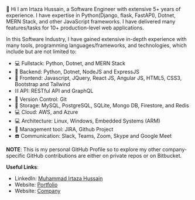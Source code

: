 👋 Hi I am Irtaza Hussain, a Software Engineer with extensive 5+ years of experience. I have expertise in Python(Django, flask, FastAPI), Dotnet, MERN Stack, and other JavaScript frameworks. I have delivered many features/tasks for 10+ production-level web applications.

In this Software Industry, I have gained extensive in-depth experience with many tools, programming languages/frameworks, and technologies, which include but are not limited to:

- 💻 Fullstack: Python, Dotnet, and MERN Stack
- 🤖 Backend: Python, Dotnet, NodeJS and ExpressJS
- 🎨 Frontend: Javascript, JQuery, React JS, Angular JS, HTML5, CSS3, Bootstrap and Tailwind
- ⛓️ API: RESTful API and GraphQL
- 🔗 Version Control: Git
- 💾 Storage: MySQL, PostgreSQL, SQLite, Mongo DB, Firestore, and Redis
- 💻 Cloud: AWS, and Azure
- 💻 Architecture: Linux, Windows, Embedded Systems (ARM)
- 🔭 Management tool: JIRA, Github Project
- ☎️ Communication: Slack, Teams, Zoom, Skype and Google Meet

**NOTE**: This is my personal GitHub Profile so to explore my other company-specific GitHub contributions are either on private repos or on Bitbucket.

**Useful Links**:
 - LinkedIn: [Muhammad Irtaza Hussain](https://www.linkedin.com/in/mihussain1/)
 - Website: [Portfolio](https://mihussain.vercel.app/)
 - Website: [Company](https://www.softekton.com/)
